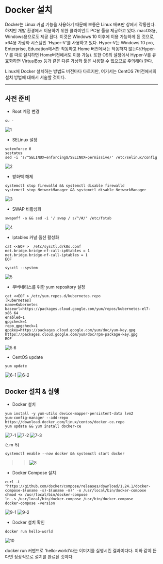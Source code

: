 # Docker 설치

Docker는 Linux 커널 기능을 사용하기 때문에 보통은 Linux 배포판 상에서 작동한다. 하지만 개발 환경에서 이용하기 위한 클라이언트 PC용 툴을 제공하고 있다. macOS용, Windows용으로도 제공 된다. 이것은 Windows 10 이후에 이용 가능하게 된 것으로, x64용 가상화 시스템인 'Hyper-V'를 사용하고 있다. Hyper-V는 Windows 10 pro, Enterprise, Education에서만 작동하고 Home 버전에서는 작동하지 않는다(Hyper-V 를 따로 설치하면 Home버전에서도 이용 가능). 또한 OS의 설정에서 Hyper-V를 유효화하면 VirtualBox 등과 같은 다른 가상화 툴은 사용할 수 없으므로 주의해야 한다.

Linux에 Docker 설치하는 방법도 버전마다 다르지만, 여기서는 CentOS 7버전에서의 설치 방법에 대해서 서술할 것이다.
<br/>

---

## 사전 준비
- Root 계정 변경
```
su -
```
![1](https://user-images.githubusercontent.com/76420201/104091810-3f5b9900-52c3-11eb-89fc-39671df5ba65.GIF)

- SELinux 설정
```
setenforce 0
sestatus
sed -i 's/^SELINUX=enforcing$/SELINUX=permissive/' /etc/selinux/config
```
![2](https://user-images.githubusercontent.com/76420201/104091826-57cbb380-52c3-11eb-87ec-b5c57bcea286.GIF)


- 방화벽 해제
```
systemctl stop firewalld && systemctl disable firewalld
systemctl stop NetworkManager && systemctl disable NetworkManager
```
![3](https://user-images.githubusercontent.com/76420201/104091835-61edb200-52c3-11eb-8935-6805e31d6695.GIF)

- SWAP 비활성화
```
swapoff -a && sed -i '/ swap / s/^/#/' /etc/fstab
```
![4](https://user-images.githubusercontent.com/76420201/104091841-6914c000-52c3-11eb-8a8d-f70eca34a7a6.GIF)


- Iptables 커널 옵션 활성화
```
cat <<EOF >  /etc/sysctl.d/k8s.conf
net.bridge.bridge-nf-call-ip6tables = 1
net.bridge.bridge-nf-call-iptables = 1
EOF
```
```
sysctl --system
```
![5](https://user-images.githubusercontent.com/76420201/104091846-72059180-52c3-11eb-9776-ae6de36e500b.GIF)


- 쿠버네티스를 위한 yum repository 설정
```
cat <<EOF > /etc/yum.repos.d/kubernetes.repo
[kubernetes]
name=Kubernetes
baseurl=https://packages.cloud.google.com/yum/repos/kubernetes-el7-x86_64
enabled=1
gpgcheck=1
repo_gpgcheck=1
gpgkey=https://packages.cloud.google.com/yum/doc/yum-key.gpg https://packages.cloud.google.com/yum/doc/rpm-package-key.gpg
EOF
```
![5 6](https://user-images.githubusercontent.com/76420201/104091963-4b942600-52c4-11eb-9392-d5e7d4bea817.GIF)


- CentOS update
```
yum update
```
![6-1](https://user-images.githubusercontent.com/76420201/104091907-e6403500-52c3-11eb-9870-9d7218e3795d.GIF)
![6-2](https://user-images.githubusercontent.com/76420201/104091957-459e4500-52c4-11eb-8528-4532e90734be.GIF)


## Docker 설치 & 실행

- Docker 설치
```
yum install -y yum-utils device-mapper-persistent-data lvm2 
yum-config-manager --add-repo https://download.docker.com/linux/centos/docker-ce.repo
yum update && yum install docker-ce
```
![7-1](https://user-images.githubusercontent.com/76420201/104092313-84cd9580-52c6-11eb-830f-79d1dd680b09.GIF)
![7-2](https://user-images.githubusercontent.com/76420201/104092316-87c88600-52c6-11eb-9e35-6fdf85b7d09a.GIF)
![7-3](https://user-images.githubusercontent.com/76420201/104092321-8a2ae000-52c6-11eb-87d4-d138f0039474.GIF)

{:.m-5}
```
systemctl enable --now docker && systemctl start docker
```
>> ![8](https://user-images.githubusercontent.com/76420201/104092354-cb22f480-52c6-11eb-83b3-0c2641826632.GIF)

- Docker Compose 설치
```
curl -L "https://github.com/docker/compose/releases/download/1.24.1/docker-compose-$(uname -s)-$(uname -m)" -o /usr/local/bin/docker-compose
chmod +x /usr/local/bin/docker-compose
ln -s /usr/local/bin/docker-compose /usr/bin/docker-compose
docker-compose -version 
```
![9-1](https://user-images.githubusercontent.com/76420201/104092363-d37b2f80-52c6-11eb-8370-3edd28fe10ff.GIF)
![9-2](https://user-images.githubusercontent.com/76420201/104092365-d4ac5c80-52c6-11eb-8bfc-7e1af092ded2.GIF)


- Docker 설치 확인
```
docker run hello-world
```
![10](https://user-images.githubusercontent.com/76420201/104092372-df66f180-52c6-11eb-9b3b-87ea199c7f68.GIF)

docker run 커맨드로 'hello-world'라는 이미지를 실행시킨 결과이다다. 이와 같이 뜬다면 정상적으로 설치를 완료된 것이다.